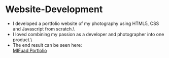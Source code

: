 # Website-Development
- I developed a portfolio website of my photography using HTML5, CSS and Javascript from scratch.\
- I loved combining my passion as a developer and photographer into one product.\
- The end result can be seen here:\
[MIFuad Portlolio](http://doc.gold.ac.uk/~mfakr001/webdev/PORTFOLIO/index.html)
